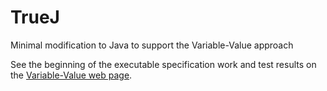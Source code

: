 # TrueJ
Minimal modification to Java to support the Variable-Value approach

See the beginning of the executable specification work and test results on the [Variable-Value web page](https://Variable-Value.github.io).
